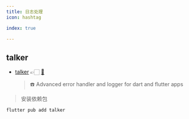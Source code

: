 ```yaml
---
title: 日志处理
icon: hashtag

index: true

---
```


## talker

- [talker](https://pub.dev/packages/talker) 👉🏻 [🐙](https://github.com/Frezyx/talker)
    > ☎️ Advanced error handler and logger for dart and flutter apps


> 安装依赖包
```shell
flutter pub add talker
```